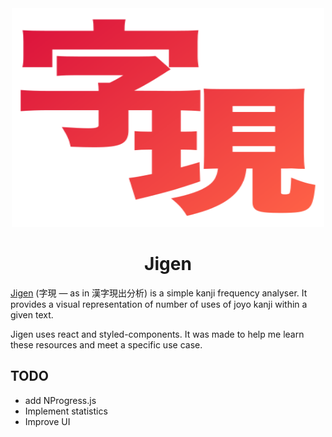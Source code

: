 <div align="center">
    <img width="500" height="350" src="src/lib/logo.svg" alt="Jigen logo">
    <br>
    <h1>Jigen</h1>
</div>

[Jigen](https://lukebeck.github.io/jigen/) (字現 — as in 漢字現出分析) is a simple kanji frequency analyser. It provides a visual representation of number of uses of joyo kanji within a given text.


Jigen uses react and styled-components. It was made to help me learn these resources and meet a specific use case.


## TODO

- add NProgress.js
- Implement statistics
- Improve UI

